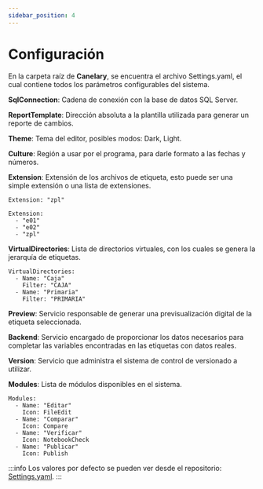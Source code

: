 ```yaml
---
sidebar_position: 4
---
```


# Configuración

En la carpeta raíz de **Canelary**, se encuentra el archivo Settings.yaml, el cual contiene todos los parámetros configurables del sistema.

**SqlConnection**: Cadena de conexión con la base de datos SQL Server.

**ReportTemplate**: Dirección absoluta a la plantilla utilizada para generar un reporte de cambios.

**Theme**: Tema del editor, posibles modos: Dark, Light.

**Culture**: Región a usar por el programa, para darle formato a las fechas y números.

**Extension**: Extensión de los archivos de etiqueta, esto puede ser una simple extensión o una lista de extensiones.

```
Extension: "zpl"

Extension:
  - "e01"
  - "e02"
  - "zpl"
```

**VirtualDirectories**: Lista de directorios virtuales, con los cuales se genera la jerarquía de etiquetas.

```
VirtualDirectories:
  - Name: "Caja"
    Filter: "CAJA"
  - Name: "Primaria"
    Filter: "PRIMARIA"
```

**Preview**: Servicio responsable de generar una previsualización digital de la etiqueta seleccionada.

**Backend**: Servicio encargado de proporcionar los datos necesarios para completar las variables encontradas en las etiquetas con datos reales.

**Version**: Servicio que administra el sistema de control de versionado a utilizar.

**Modules**: Lista de módulos disponibles en el sistema.

```
Modules:
  - Name: "Editar"
    Icon: FileEdit
  - Name: "Comparar"
    Icon: Compare
  - Name: "Verificar"
    Icon: NotebookCheck
  - Name: "Publicar"
    Icon: Publish
```

:::info
Los valores por defecto se pueden ver desde el repositorio: [Settings.yaml](https://github.com/runfo-sa/canelary/blob/canelary/Main/settings.yaml).
:::
